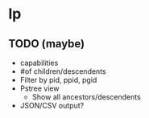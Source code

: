 # lp

## TODO (maybe)

* capabilities
* #of children/descendents
* Filter by pid, ppid, pgid
* Pstree view
  - Show all ancestors/descendents
* JSON/CSV output?

